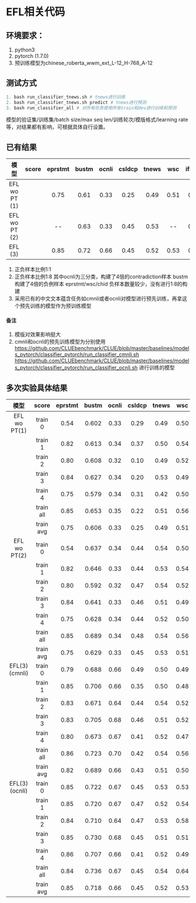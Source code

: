 # EFL相关代码

## 环境要求：
1. python3
2. pytorch (1.7.0)
3. 预训练模型为chinese_roberta_wwm_ext_L-12_H-768_A-12


## 测试方式
```python
1. bash run_classifier_tnews.sh # tnews进行训练
2. bash run_classifier_tnews.sh predict # tnews进行预测
3. bash run_classifier_all # 对所有任务使用所有train和dev进行训练和预测
```
模型的验证集/训练集/batch size/max seq len/训练轮次/模版格式/learning rate等，对结果都有影响，可根据具体自行设置。

## 已有结果
| 模型           | score     | eprstmt  | bustm  | ocnli   | csldcp  | tnews  | wsc   | iflytek| csl   | chid  |
| :----:         | :----:    | :----:   |:----:  |:----:   |:----:   |:----:  |:----: |:----:  |:----: |:----: |
| EFL wo PT (1)  |           | 0.75     | 0.61   | 0.33    | 0.25    |0.49    |0.51   |0.28    |0.50   |0.18   |
| EFL wo PT (2)  |           |--        | 0.63   | 0.33    |0.45     |0.53    |--     |0.41    |0.59   |  --   |
| EFL (3)        |           |0.85      |0.72    |0.66     |0.45     |0.52    |0.53   |0.43    |0.57   |0.31   |

1. 正负样本比例1:1
2. 正负样本比例1:8
   其中ocnli为三分类，构建了4倍的contradiction样本
   bustm构建了4倍的负例样本
   eprstmt/wsc/chid 负样本数量较少，没有进行1:8的构建
3. 采用已有的中文文本蕴含任务如cmnli或者ocnli对模型进行预先训练，再拿这个预先训练的模型作为预训练模型

#### 备注
1. 模版对效果影响挺大
2. cmnli和ocnli的预先训练模型为分别使用 
    https://github.com/CLUEbenchmark/CLUE/blob/master/baselines/models_pytorch/classifier_pytorch/run_classifier_cmnli.sh
    https://github.com/CLUEbenchmark/CLUE/blob/master/baselines/models_pytorch/classifier_pytorch/run_classifier_ocnli.sh
   进行训练的模型

## 多次实验具体结果
| 模型        | score     | eprstmt  | bustm  | ocnli   | csldcp   | tnews | wsc   | iflytek | csl   | chid  |
| :----:      | :----:    | :----:   |:----:  |:----:   |:----:    |:----: |:----: |:----:   |:----: |:----: |
| EFL wo PT(1)| train 0   |0.54      |0.602   |0.33     |0.29      |0.49   |0.50   |0.21     |0.51   |0.18   |
|             | train 1   |0.82      |0.613   |0.34     |0.37      |0.50   |0.54   |0.36     |0.50   |0.12   |
|             | train 2   |0.80      |0.608   |0.32     |0.10      |0.49   |0.52   |0.18     |0.50   |0.19   |
|             | train 3   |0.84      |0.627   |0.34     |0.20      |0.53   |0.49   |0.38     |0.50   |0.21   |
|             | train 4   |0.75      |0.579   |0.34     |0.31      |0.42   |0.50   |0.28     |0.50   |0.21   |
|             | train all |0.85      |0.653   |0.35     |0.22      |0.51   |0.56   |0.43     |0.52   |0.25   |
|             | train avg |0.75      |0.606   |0.33     |0.25      |0.49   |0.51   |0.28     |0.50   |0.18   |
| EFL wo PT(2)| train 0   |0.54      |0.637   |0.34     |0.44      |0.54   |0.50   |0.39     |0.62   |0.18   |
|             | train 1   |0.82      |0.646   |0.33     |0.44      |0.53   |0.54   |0.42     |0.65   |0.12   |
|             | train 2   |0.80      |0.592   |0.32     |0.47      |0.54   |0.52   |0.37     |0.59   |0.19   |
|             | train 3   |0.84      |0.641   |0.33     |0.46      |0.51   |0.49   |0.41     |0.50   |0.21   |
|             | train 4   |0.75      |0.628   |0.34     |0.44      |0.52   |0.50   |0.43     |0.60   |0.21   |
|             | train all |0.85      |0.689   |0.34     |0.48      |0.54   |0.56   |0.52     |0.62   |0.25   |
|             | train avg |0.75      |0.629   |0.33     |0.45      |0.53   |0.51   |0.41     |0.59   |0.18   |
|EFL(3)(cmnli)| train 0   |0.79      |0.688   |0.66     |0.49      |0.50   |0.49   |0.42     |0.59   |0.20   |
|             | train 1   |0.85      |0.706   |0.66     |0.35      |0.50   |0.48   |0.45     |0.55   |0.28   |
|             | train 2   |0.83      |0.671   |0.64     |0.44      |0.54   |0.52   |0.43     |0.57   |0.26   |
|             | train 3   |0.83      |0.705   |0.68     |0.46      |0.51   |0.52   |0.42     |0.55   |0.22   |
|             | train 4   |0.80      |0.673   |0.67     |0.41      |0.52   |0.47   |0.41     |0.56   |0.25   |
|             | train all |0.86      |0.723   |0.70     |0.42      |0.54   |0.56   |0.52     |0.63   |0.36   |
|             | train avg |0.82      |0.689   |0.66     |0.43      |0.51   |0.50   |0.43     |0.56   |0.24   |
|EFL(3)(ocnli)| train 0   |0.85      |0.722   |0.67     |0.45      |0.53   |0.53   |0.42     |0.58   |0.30   |
|             | train 1   |0.85      |0.720   |0.67     |0.47      |0.52   |0.54   |0.45     |0.55   |0.31   |
|             | train 2   |0.84      |0.710   |0.64     |0.47      |0.53   |0.58   |0.43     |0.57   |0.32   |
|             | train 3   |0.85      |0.730   |0.68     |0.45      |0.51   |0.51   |0.42     |0.55   |0.28   |
|             | train 4   |0.86      |0.707   |0.66     |0.41      |0.52   |0.49   |0.42     |0.59   |0.34   |
|             | train all |0.84      |0.736   |0.67     |0.45      |0.54   |0.64   |0.53     |0.67   |0.40   |
|             | train avg |0.85      |0.718   |0.66     |0.45      |0.52   |0.53   |0.43     |0.57   |0.31   |
